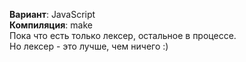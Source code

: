 <b>Вариант</b>: JavaScript <br>
<b>Компиляция</b>: make <br>
Пока что есть только лексер, остальное в процессе.<br>
Но лексер - это лучше, чем ничего :)
